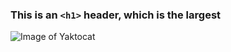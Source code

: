 ### This is an `<h1>` header, which is the largest
![Image of Yaktocat](https://octodex.github.com/images/yaktocat.png)
